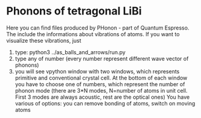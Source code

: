 # Phonons of tetragonal LiBi

Here you can find files produced by PHonon - part of Quantum Espresso.
The include the informations about vibrations of atoms.
If you want to visualize these vibrations, just 
1) type: python3 ../as_balls_and_arrows/run.py
2) type any of number (every number represent different wave vector of phonons) 
3) you will see vpython window with two windows, which represents primitive and conventional crystal cell.
   At the bottom of each window you have to choose one of numbers, which represent the number of phonon mode 
   (there are 3*N modes, N=number of atoms in unit cell. First 3 modes are always acoustic, rest are the optical ones)
   You have various of options: you can remove bonding of atoms, switch on moving atoms
